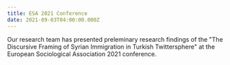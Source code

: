 ```yaml
---
title: ESA 2021 Conference
date: 2021-09-03T04:00:00.000Z
---
```

Our research team has presented preleminary research findings of the "The Discursive Framing of Syrian Immigration in Turkish Twittersphere" at the European Sociological Association 2021 conference.


